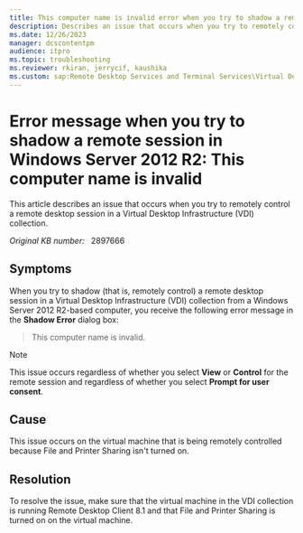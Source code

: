 ```yaml
---
title: This computer name is invalid error when you try to shadow a remote session in Windows Server 2012 R2
description: Describes an issue that occurs when you try to remotely control a remote desktop session in a Virtual Desktop Infrastructure (VDI) collection. Provides a resolution.
ms.date: 12/26/2023
manager: dcscontentpm
audience: itpro
ms.topic: troubleshooting
ms.reviewer: rkiran, jerrycif, kaushika
ms.custom: sap:Remote Desktop Services and Terminal Services\Virtual Desktop Infrastructure (VDI), csstroubleshoot
---
```

# Error message when you try to shadow a remote session in Windows Server 2012 R2: This computer name is invalid

This article describes an issue that occurs when you try to remotely control a remote desktop session in a Virtual Desktop Infrastructure (VDI) collection.

_Original KB number:_ &nbsp; 2897666

## Symptoms

When you try to shadow (that is, remotely control) a remote desktop session in a Virtual Desktop Infrastructure (VDI) collection from a Windows Server 2012 R2-based computer, you receive the following error message in the **Shadow Error** dialog box:

> This computer name is invalid.

> [!NOTE]
> This issue occurs regardless of whether you select **View** or **Control** for the remote session and regardless of whether you select **Prompt for user consent**.

## Cause

This issue occurs on the virtual machine that is being remotely controlled because File and Printer Sharing isn't turned on.

## Resolution

To resolve the issue, make sure that the virtual machine in the VDI collection is running Remote Desktop Client 8.1 and that File and Printer Sharing is turned on on the virtual machine.
